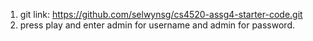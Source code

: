 1. git link: https://github.com/selwynsg/cs4520-assg4-starter-code.git
2. press play and enter admin for username and admin for password.
